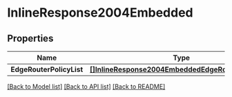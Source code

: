 # InlineResponse2004Embedded

## Properties

Name | Type | Description | Notes
------------ | ------------- | ------------- | -------------
**EdgeRouterPolicyList** | [**[]InlineResponse2004EmbeddedEdgeRouterPolicyList**](inline_response_200_4__embedded_edgeRouterPolicyList.md) |  | 

[[Back to Model list]](../README.md#documentation-for-models) [[Back to API list]](../README.md#documentation-for-api-endpoints) [[Back to README]](../README.md)



